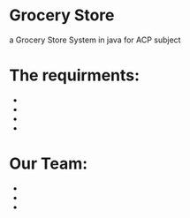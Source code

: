 # Grocery Store
a Grocery Store System in java for ACP subject

# The requirments:
-
-
-
-
# Our Team:
-
-
-
